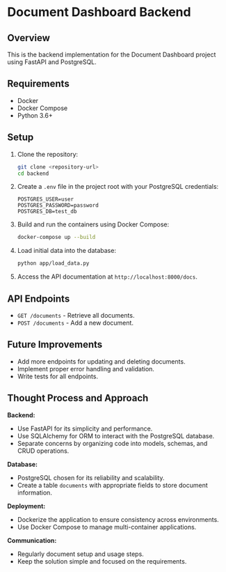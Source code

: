 # Document Dashboard Backend

## Overview

This is the backend implementation for the Document Dashboard project using FastAPI and PostgreSQL.

## Requirements

- Docker
- Docker Compose
- Python 3.6+

## Setup

1. Clone the repository:
   ```bash
   git clone <repository-url>
   cd backend
   ```

2. Create a `.env` file in the project root with your PostgreSQL credentials:
   ```plaintext
   POSTGRES_USER=user
   POSTGRES_PASSWORD=password
   POSTGRES_DB=test_db
   ```

3. Build and run the containers using Docker Compose:
   ```bash
   docker-compose up --build
   ```

4. Load initial data into the database:
   ```bash
   python app/load_data.py
   ```

5. Access the API documentation at `http://localhost:8000/docs`.

## API Endpoints

- `GET /documents` - Retrieve all documents.
- `POST /documents` - Add a new document.

## Future Improvements

- Add more endpoints for updating and deleting documents.
- Implement proper error handling and validation.
- Write tests for all endpoints.

## Thought Process and Approach

**Backend:**
- Use FastAPI for its simplicity and performance.
- Use SQLAlchemy for ORM to interact with the PostgreSQL database.
- Separate concerns by organizing code into models, schemas, and CRUD operations.

**Database:**
- PostgreSQL chosen for its reliability and scalability.
- Create a table `documents` with appropriate fields to store document information.

**Deployment:**
- Dockerize the application to ensure consistency across environments.
- Use Docker Compose to manage multi-container applications.

**Communication:**
- Regularly document setup and usage steps.
- Keep the solution simple and focused on the requirements.
